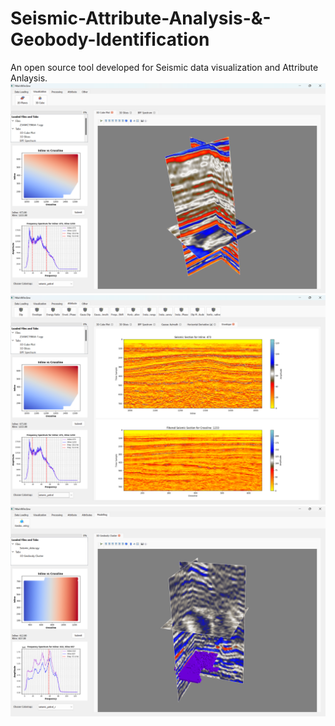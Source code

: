 # Seismic-Attribute-Analysis-&-Geobody-Identification
An open source tool developed for Seismic data visualization and Attribute Anlaysis.
![Description of the image](Interface_3d.png)
![Description of the image](Interface_attributes.png)
![Description of the image](geobody.png)
